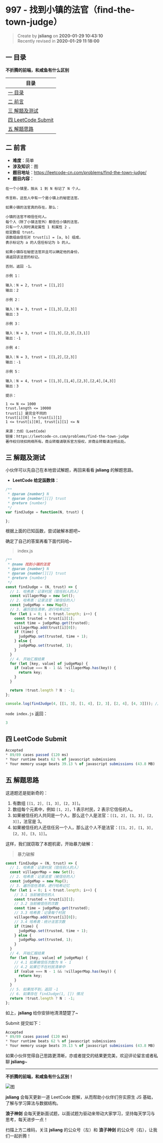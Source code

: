 997 - 找到小镇的法官（find-the-town-judge）
===

> Create by **jsliang** on **2020-01-29 10:43:10**  
> Recently revised in **2020-01-29 11:18:00**

## 一 目录

**不折腾的前端，和咸鱼有什么区别**

| 目录 |
| --- | 
| [一 目录](#chapter-one) | 
| [二 前言](#chapter-two) |
| [三 解题及测试](#chapter-three) |
| [四 LeetCode Submit](#chapter-four) |
| [五 解题思路](#chapter-five) |

## 二 前言



* **难度**：简单
* **涉及知识**：图
* **题目地址**：https://leetcode-cn.com/problems/find-the-town-judge/
* **题目内容**：

```
在一个小镇里，按从 1 到 N 标记了 N 个人。

传言称，这些人中有一个是小镇上的秘密法官。

如果小镇的法官真的存在，那么：

小镇的法官不相信任何人。
每个人（除了小镇法官外）都信任小镇的法官。
只有一个人同时满足属性 1 和属性 2 。
给定数组 trust，
该数组由信任对 trust[i] = [a, b] 组成，
表示标记为 a 的人信任标记为 b 的人。

如果小镇存在秘密法官并且可以确定他的身份，
请返回该法官的标记。

否则，返回 -1。 

示例 1：

输入：N = 2, trust = [[1,2]]
输出：2

示例 2：

输入：N = 3, trust = [[1,3],[2,3]]
输出：3

示例 3：

输入：N = 3, trust = [[1,3],[2,3],[3,1]]
输出：-1

示例 4：

输入：N = 3, trust = [[1,2],[2,3]]
输出：-1

示例 5：

输入：N = 4, trust = [[1,3],[1,4],[2,3],[2,4],[4,3]]
输出：3

提示：

1 <= N <= 1000
trust.length <= 10000
trust[i] 是完全不同的
trust[i][0] != trust[i][1]
1 <= trust[i][0], trust[i][1] <= N

来源：力扣（LeetCode）
链接：https://leetcode-cn.com/problems/find-the-town-judge
著作权归领扣网络所有。商业转载请联系官方授权，非商业转载请注明出处。
```

## 三 解题及测试



小伙伴可以先自己在本地尝试解题，再回来看看 **jsliang** 的解题思路。

* **LeetCode 给定函数体**：

```js
/**
 * @param {number} N
 * @param {number[][]} trust
 * @return {number}
 */
var findJudge = function(N, trust) {
    
};
```

根据上面的已知函数，尝试破解本题吧~

确定了自己的答案再看下面代码哈~

> index.js

```js
/**
 * @name 找到小镇的法官
 * @param {number} N
 * @param {number[][]} trust
 * @return {number}
 */
const findJudge = (N, trust) => {
  // 1. 哈希表：记录村民（信任别人的人）
  const villagerMap = new Set();
  // 2. 哈希表：记录法官（被信任的人）
  const judgeMap = new Map();
  // 3. 遍历信任清单，进行哈希记忆
  for (let i = 0; i < trust.length; i++) {
    const trusted = trust[i][1];
    const time = judgeMap.get(trusted);
    villagerMap.add(trust[i][0]);
    if (time) {
      judgeMap.set(trusted, time + 1);
    } else {
      judgeMap.set(trusted, 1);
    }
  }
  // 4. 开始汇报结果
  for (let [key, value] of judgeMap) {
    if (value === N - 1 && !villagerMap.has(key)) {
      return key;
    }
  }

  return !trust.length ? N : -1;
};

console.log(findJudge(4, [[1, 3], [1, 4], [2, 3], [2, 4], [4, 3]])); // 3
```

`node index.js` 返回：

```js
3
```

## 四 LeetCode Submit



```js
Accepted
* 89/89 cases passed (120 ms)
* Your runtime beats 62 % of javascript submissions
* Your memory usage beats 39.13 % of javascript submissions (43.8 MB)
```

## 五 解题思路



这道题还是挺新奇的：

1. 有数组 `[[1, 2], [1, 3], [2, 3]]`。
2. 数组每个元素中，例如 `[1, 2]`，1 表示村民，2 表示它信任的人。
3. 如果被信任的人共同是一个人，那么这个人是法官：`[[1, 2], [1, 3], [2, 3]]`，法官是 3。
4. 如果被信任的人还信任另一个人，那么这个人不是法官：`[[1, 2], [1, 3], [2, 3], [3, 1]]`。

这样，我们就窃取了本题机密，开始暴力破解：

> 暴力破解

```js
const findJudge = (N, trust) => {
  // 1. 哈希表：记录村民（信任别人的人）
  const villagerMap = new Set();
  // 2. 哈希表：记录法官（被信任的人）
  const judgeMap = new Map();
  // 3. 遍历信任清单，进行哈希记忆
  for (let i = 0; i < trust.length; i++) {
    // 3.1 当前被信任的人
    const trusted = trust[i][1];
    // 3.2 当前被信任的次数
    const time = judgeMap.get(trusted);
    // 3.3 哈希表：记录每个村民
    villagerMap.add(trust[i][0]);
    // 3.4 哈希表：统计法官次数
    if (time) {
      judgeMap.set(trusted, time + 1);
    } else {
      judgeMap.set(trusted, 1);
    }
  }
  // 4. 开始汇报结果
  for (let [key, value] of judgeMap) {
    // 4.1 如果被信任次数为 N - 1
    // 4.2 如果它不在村民清单中
    if (value === N - 1 && !villagerMap.has(key)) {
      return key;
    }
  }
  // 5. 如果找不到，返回 -1
  // 6. 如果存在 findJudge(1, []) 情况
  return !trust.length ? N : -1;
};
```

如上，**jsliang** 给你安排地清清楚楚了~

Submit 提交如下：

```js
Accepted
* 89/89 cases passed (120 ms)
* Your runtime beats 62 % of javascript submissions
* Your memory usage beats 39.13 % of javascript submissions (43.8 MB)
```

如果小伙伴觉得自己思路更清晰，亦或者提交的结果更完美，欢迎评论留言或者私聊 **jsliang**~

---

**不折腾的前端，和咸鱼有什么区别！**

![图](../../../public-repertory/img/z-index-small.png)

**jsliang** 会每天更新一道 LeetCode 题解，从而帮助小伙伴们夯实原生 JS 基础，了解与学习算法与数据结构。

**浪子神剑** 会每天更新面试题，以面试题为驱动来带动大家学习，坚持每天学习与思考，每天进步一点！

扫描上方二维码，关注 **jsliang** 的公众号（左）和 **浪子神剑** 的公众号（右），让我们一起折腾！


